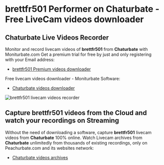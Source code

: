 # brettfr501 Performer on Chaturbate - Free LiveCam videos downloader

## Chaturbate Live Videos Recorder

Monitor and record livecam videos of **brettfr501** from **Chaturbate** with Moniturbate.com
Get a premium trial for free by just and only registering with your Email address:
* [brettfr501 Premium videos downloader](https://moniturbate.com/request-demo-licence-key.html)

Free livecam videos downloader - Moniturbate Software:
* [Chaturbate videos downloader](https://moniturbate.com/moniturbate-download-software.html)

![brettfr501 livecam videos recorder](https://peachurnet.com/templates/moniturbate-software.png)


## Capture brettfr501 videos from the Cloud and watch your recordings on Streaming

Without the need of downloading a software, capture **brettfr501** livecam videos from **Chaturbate** 100% online.
Watch Livecam archives from **Chaturbate** unlimitedly from thousands of existing recordings, only on Peachurbate.com and its websites network:
* [Chaturbate videos archives](https://peachurnet.com/)